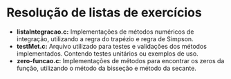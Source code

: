 # Resolução de listas de exercícios

- **listaIntegracao.c:** Implementações de métodos numéricos de integração, utilizando a regra do trapézio e regra de Simpson.
- **testMet.c:** Arquivo utilizado para testes e validações dos métodos implementados. Contendo testes unitários ou exemplos de uso.
- **zero-funcao.c:** Implementações de métodos para encontrar os zeros da função, utilizando o método da bisseção e método da secante.
